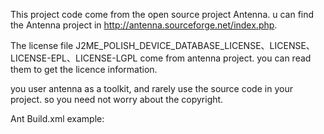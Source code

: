 This project code come from the open source project Antenna. u can find the Antenna 
project in http://antenna.sourceforge.net/index.php. 

The license file J2ME_POLISH_DEVICE_DATABASE_LICENSE、LICENSE、LICENSE-EPL、LICENSE-LGPL 
come from antenna project. you can read them to get the licence information.

you user antenna as a toolkit, and rarely use the source code in your project. so you need
not worry about the copyright.

Ant Build.xml example:

<?xml version="1.0" encoding="UTF-8"?>
<project name="test" default="preprocess" basedir=".">
    <property name="version" value="1.0" />
    <target name="preprocess" >
         <property name="ooommm" value="true" />
        <wtkprocess srcdir="./src/test"
            destdir="./bin"
            symbols="var1,var2=lll,var3=false"
            debuglevel="info"
            printsymbols="true"
            verbose="false" 
            filter="true"
               />
    </target>
    <taskdef name="wtkprocess" classname="de.pleumann.antenna.WtkPreprocess" classpath="/Users/aoro/work/git/out/antenna_preprocess.jar"/> 
</project>
